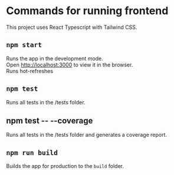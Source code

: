 # Commands for running frontend

This project uses React Typescript with Tailwind CSS.

## `npm start`

Runs the app in the development mode.\
Open [http://localhost:3000](http://localhost:3000) to view it in the browser.\
Runs hot-refreshes

## `npm test`

Runs all tests in the /tests folder.

## npm test -- --coverage

Runs all tests in the /tests folder and generates a coverage report.

## `npm run build`

Builds the app for production to the `build` folder.
